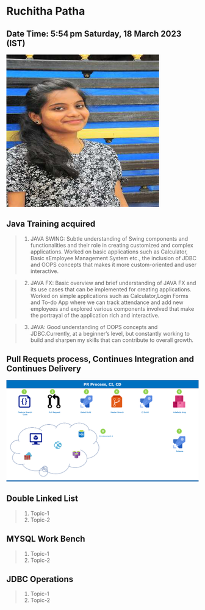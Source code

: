 # Ruchitha Patha

## Date Time:  5:54 pm Saturday, 18 March 2023 (IST)

![Ruchitha Patha|150x150](Documentation/Images/Ruchitha_4_400x400.jpg)

## Java Training acquired

> 1. JAVA SWING: Subtle understanding of Swing components and functionalities and their role in creating customized and complex applications. Worked on basic applications such as Calculator, Basic sEmployee Management System etc., the inclusion of JDBC and OOPS concepts that makes it more custom-oriented and user interactive.
 
> 2. JAVA FX: Basic overview and brief understanding of JAVA FX and its use cases that can be implemented for creating applications. Worked on simple applications such as Calculator,Login Forms and To-do App where we can track attendance and add new employees and explored various components involved that make the portrayal of the application rich and interactive.
 
> 3. JAVA: Good understanding of OOPS concepts and JDBC.Currently, at a beginner’s level, but constantly working to build and sharpen my skills that can contribute to overall growth.

## Pull Requets process, Continues Integration and Continues Delivery



![Ruchitha Patha|50x50](Documentation/Images/PR-CI-CD.png)

## Double Linked List 

> 1. Topic-1
> 2. Topic-2

## MYSQL Work Bench
> 1. Topic-1
> 2. Topic-2

## JDBC Operations

> 1. Topic-1
> 2. Topic-2

